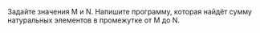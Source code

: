 Задайте значения M и N. Напишите программу, которая найдёт сумму натуральных элементов в промежутке от M до N.